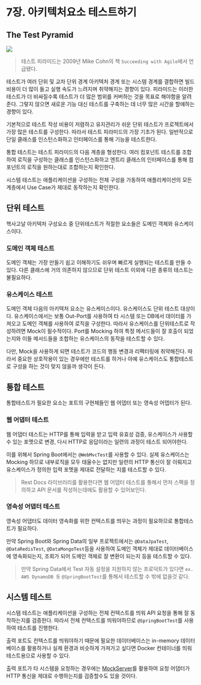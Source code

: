 # 7장. 아키텍처요소 테스트하기 

## The Test Pyramid

![](https://user-images.githubusercontent.com/30178507/158181032-672eabb8-a3fb-4874-96d2-f9dc8751e7ec.png)

> 테스트 피라미드는 2009년 Mike Cohn의 책 `Succeeding with Agile`에서 언급됐다.

테스트가 여러 단위 및 교차 단위 경계 아키텍처 경계 또는 시스템 경계를 결합하면 빌드 비용이 더 많이 들고 실행 속도가 느려지며 취약해지는 경향이 있다. 피라미드는 이러한 테스트가 더 비싸질수록 테스트가 더 많은 범위를 커버하는 것을 목표로 해야함을 알려준다. 그렇지 않으면 새로운 기능 대신 테스트를 구축하는 데 너무 많은 시간을 할애하는 경향이 있다.

기본적으로 테스트 작성 비용이 저렴하고 유지관리가 쉬운 단위 테스트가 프로젝트에서 가장 많은 테스트를 구성한다. 따라서 테스트 피라미드의 가장 기초가 된다. 일반적으로 단일 클래스를 인스턴스화하고 인터페이스를 통해 기능을 테스트한다.

통합 테스트는 테스트 피라미드의 다음 계층을 형성한다. 여러 컴포넌트 테스트를 조합하여 로직을 구성하는 클래스를 인스턴스화하고 엔트리 클래스의 인터페이스를 통해 컴포넌트의 로직을 원하는대로 조합하는지 확인한다.

시스템 테스트는 애플리케이션을 구성하는 전체 구성을 가동하여 애플리케이션의 모든 계층에서 Use Case가 제대로 동작하는지 확인한다.

## 단위 테스트

핵사고날 아키텍처 구성요소 중 단위테스트가 적절한 요소들은 도메인 객체와 유스케이스이다.

### 도메인 객체 테스트

도메인 객체는 가장 만들기 쉽고 이해하기도 쉬우며 빠르게 실행되는 테스트를 만들 수 있다. 다른 클래스에 거의 의존하지 않으므로 단위 테스트 이외에 다른 종류의 테스트는 불필요하다.

### 유스케이스 테스트

도메인 객체 다음의 아키텍처 요소는 유스케이스이다. 유스케이스도 단위 테스트 대상이다. 유스케이스에서는 보통 Out-Port를 사용하여 타 시스템 또는 DB에서 데이터를 가져오고 도메인 객체를 사용하여 로직을 구성한다. 따라서 유스케이스를 단위테스트로 작성하려면 Mock이 필수적이다. Port를 Mocking 하여 특정 메서드들이 잘 호출이 되었는지와 이들 메서드들을 조합하는 유스케이스의 동작을 테스트할 수 있다.

다만, Mock을 사용하게 되면 테스트가 코드의 행동 변경과 리펙터링에 취약해진다. 따라서 중요한 상호작용이 있는 경우에만 테스트를 하거나 아예 유스케이스도 통합테스트로 구성을 하는 것이 맞지 않을까 생각이 든다.

## 통합 테스트

통합테스트가 필요한 요소는 포트의 구현체들인 웹 어뎁터 또는 영속성 어뎁터가 된다.

### 웹 어댑터 테스트

웹 어댑터 테스트는 HTTP를 통해 입력을 받고 입력 유효성 검증, 유스케이스가 사용할 수 있는 포멧으로 변경, 다시 HTTP로 응답이라는 일련의 과정이 테스트 되어야한다.

이를 위해서 Spring Boot에서는 `@WebMvcTest`를 사용할 수 있다. 실제 유스케이스는 Mocking 하므로 내부로직을 모두 태울수는 없지만 일련의 HTTP 통신이 잘 이뤄지고 유스케이스가 정의한 입력 포멧을 제대로 전달하는 지를 테스트할 수 있다.

> Rest Docs 라이브러리를 활용한다면 웹 어댑터 테스트를 통해서 먼저 스팩을 정의하고 API 문서를 작성하는데에도 활용할 수 있어보인다.

### 영속성 어댑터 테스트

영속성 어댑터도 데이터 영속화를 위한 컨텍스트를 띄우는 과정이 필요하므로 통합테스트가 필요하다.

만약 Spring Boot와 Spring Data의 일부 프로젝트에서는 `@DataJpaTest`, `@DataRedisTest`, `@DataMongoTest`등을 사용하여 도메인 객체가 제대로 데이터베이스에 영속화되는지, 조회가 되어 도메인 객체로 잘 변환이 되는지 등을 테스트할 수 있다.

> 만약 Spring Data에서 Test 자동 설정을 지원하지 않는 프로덕트가 있다면 `ex. AWS DynamoDB 등` `@SpringBootTest`를 통해서 테스트할 수 밖에 없을것 같다.

## 시스템 테스트

시스템 테스트는 애플리케이션을 구성하는 전체 컨텍스트를 띄워 API 요청을 통해 잘 동작하는지를 검증한다. 따라서 전체 컨텍스트를 띄워야하므로 `@SpringBootTest`를 사용하여 테스트를 진행한다.

출력 포트도 컨텍스트를 띄워야하기 때문에 필요한 데이터베이스는 in-memory 데이터베이스를 활용하거나 실제 환경과 비슷하게 가져가고 싶다면 Docker 컨테이너를 띄워 테스트용으로 사용할 수 있다.

출력 포트가 타 시스템을 요청하는 경우에는 [MockServer](https://mock-server.com/)를 활용하여 요청 어댑터가 HTTP 통신을 제대로 수행하는지를 검증할수도 있을 것이다.
